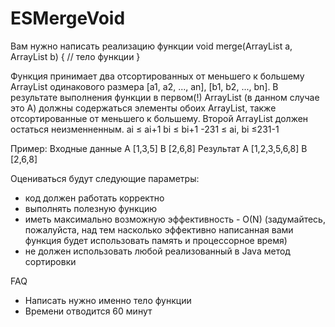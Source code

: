 # ESMergeVoid

Вам нужно написать реализацию функции
void merge(ArrayList<Integer> a, ArrayList<Integer> b) { // тело функции }

Функция принимает два отсортированных от меньшего к большему ArrayList одинакового размера [a1, a2, ..., an], [b1, b2, ..., bn]. В результате выполнения функции в первом(!) ArrayList (в данном случае это А) должны содержаться элементы обоих ArrayList, также отсортированные от меньшего к большему. Второй ArrayList должен остаться неизменненным.
ai ≤ ai+1
bi ≤ bi+1
-231 ≤ ai, bi ≤231-1

Пример:
Входные данные
A [1,3,5]
B [2,6,8]
Результат
A [1,2,3,5,6,8]
B [2,6,8]


Оцениваться будут следующие параметры:

- код должен работать корректно
- выполнять полезную функцию
- иметь максимально возможную эффективность - O(N) (задумайтесь, пожалуйста, над тем насколько эффективно написанная вами функция будет использовать память и процессорное время)
- не должен использовать любой реализованный в Java метод сортировки

FAQ
- Написать нужно именно тело функции
- Времени отводится 60 минут